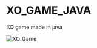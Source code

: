 # XO_GAME_JAVA
XO game made in java


![XO_Game](https://user-images.githubusercontent.com/108157316/196239810-8fc71c86-9e80-4b4d-933e-fc491e4a1f55.PNG)
